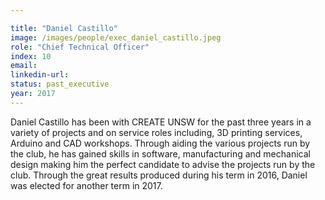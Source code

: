 ```yaml
---

title: "Daniel Castillo"
image: /images/people/exec_daniel_castillo.jpeg
role: "Chief Technical Officer"
index: 10
email:
linkedin-url:
status: past_executive
year: 2017
---
```

Daniel Castillo has been with CREATE UNSW for the past three years in a variety of projects and on service roles including, 3D printing services, Arduino and CAD workshops. Through aiding the various projects run by the club, he has gained skills in software, manufacturing and mechanical design making him the perfect candidate to advise the projects run by the club. Through the great results produced during his term in 2016, Daniel was elected for another term in 2017.

